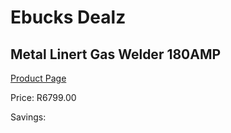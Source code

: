 
# Ebucks Dealz
## Metal Linert Gas Welder 180AMP
[Product Page](https://www.ebucks.com/web/shop/productSelected.do?prodId=1200588823&catId=870841698)

Price: R6799.00

Savings: 


	